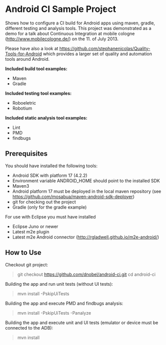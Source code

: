 Android CI Sample Project
=========================

Shows how to configure a CI build for Android apps using maven, gradle, different testing and analysis tools. This project was demonstrated as a demo for a talk about Continuous Integration at mobile cologne (http://www.mobilecologne.de/) on the 11. of July 2013.

Please have also a look at https://github.com/stephanenicolas/Quality-Tools-for-Android which provides a larger set of quality and automation tools around Android.

**Included build tool examples:**

* Maven
* Gradle

**Included testing tool examples:**

* Roboeletric
* Robotium

**Included static analysis tool examples:**

* Lint
* PMD
* findbugs

Prerequisites
-------------

You should have installed the following tools:

* Android SDK with platform 17 (4.2.2)
* Environment variable ANDROID_HOME should point to the installed SDK
* Maven3
* Android platform 17 must be deployed in the local maven repository (see https://github.com/mosabua/maven-android-sdk-deployer)
* git for checking out the project
* Gradle (only for the gradle example)

For use with Eclipse you must have installed

* Eclipse Juno or newer
* Latest m2e plugin
* Latest m2e Android connector (http://rgladwell.github.io/m2e-android/)

How to Use
----------

Checkout git project:

> git checkout https://github.com/dnobel/android-ci.git
> cd android-ci


Building the app and run unit tests (without UI tests):
 
> mvn install -PskipUiTests

Building the app and execute PMD and findbugs analysis:
 
> mvn install -PskipUiTests -Panalyze

Building the app and execute unit and UI tests (emulator or device must be connected to the ADB):
 
> mvn install
